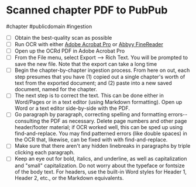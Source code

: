 # Scanned chapter PDF to PubPub

#chapter #publicdomain #ingestion


- [ ] Obtain the best-quality scan as possible
- [ ] Run OCR with either [Adobe Acrobat Pro](https://acrobat.adobe.com/us/en/acrobat.html) or [Abbyy FineReader](https://pdf.abbyy.com)
- [ ] Open up the OCRd PDF in Adobe Acrobat Pro
- [ ] From the File menu, select Export --> Rich Text. You will be prompted to save the new file. Note that the export can take a long time
- [ ] Begin the chapter-by-chapter ingestion process. From here on out, each step presumes that you have (1) copied out a single chapter's worth of text from the exported document; and (2) paste into a new saved document, named for the chapter. 
- [ ] The next step is to correct the text. This can be done either in Word/Pages or in a text editor (using Markdown formatting). Open up Word or a text editor side-by-side with the PDF. 
- [ ] Go paragraph by paragraph, correcting spelling and formatting errors--consulting the PDF as necessary. Delete page numbers and other page header/footer material; if OCR worked well, this can be sped up using find-and-replace.  You may find patterned errors (like double spaces) in the OCR that, likewise, can be fixed with with find-and-replace.
- [ ] Make sure that there aren't any hidden linebreaks in paragraphs by triple clicking each paragraph. 
- [ ] Keep an eye out for bold, italics, and underline, as well as capitalization and "small" capitalization. Do not worry about the typeface or fontsize of the body text. For headers, use the built-in Word styles for Header 1, Header 2, etc., or the Markdown equivalents. 
